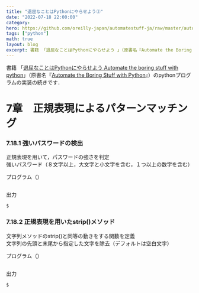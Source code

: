 ```yaml
---
title: "退屈なことはPythonにやらせよう②"
date: "2022-07-18 22:00:00"
category: 
hero: https://github.com/oreilly-japan/automatestuff-ja/raw/master/automate-the-boring-stuff-with-python.png
tags: ["python"]
math: true
layout: blog
excerpt: 書籍 「退屈なことはPythonにやらせよう 」（原書名『Automate the Boring Stuff with Python』）のpythonプログラムの実装の続きです。
---
```


書籍 「[退屈なことはPythonにやらせよう Automate the boring stuff with python](https://www.oreilly.co.jp/books/9784873117782/)」（原書名『[Automate the Boring Stuff with Python](https://www.nostarch.com/automatestuff)』）のpythonプログラムの実装の続きです．

<!--more-->

# 7章　正規表現によるパターンマッチング
### 7.18.1 強いパスワードの検出
正規表現を用いて，パスワードの強さを判定  
強いパスワード（８文字以上，大文字と小文字を含む，１つ以上の数字を含む）

プログラム（[]()）
```python

```

出力
```console
$ 
```

### 7.18.2 正規表現を用いたstrip()メソッド
文字列メソッドのstrip()と同等の動きをする関数を定義  
文字列の先頭と末尾から指定した文字を除去（デフォルトは空白文字）

プログラム（[]()）
```python

```

出力
```console
$ 
```